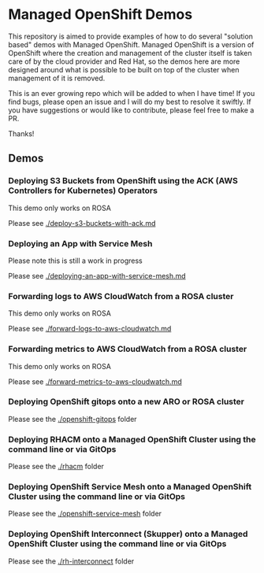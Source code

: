 # Managed OpenShift Demos

This repository is aimed to provide examples of how to do several "solution based" demos with Managed OpenShift. Managed OpenShift is a version of OpenShift where the creation and management of the cluster itself is taken care of by the cloud provider and Red Hat, so the demos here are more designed around what is possible to be built on top of the cluster when management of it is removed.

This is an ever growing repo which will be added to when I have time! If you find bugs, please open an issue and I will do my best to resolve it swiftly. If you have suggestions or would like to contribute, please feel free to make a PR.

Thanks!

## Demos

### Deploying S3 Buckets from OpenShift using the ACK (AWS Controllers for Kubernetes) Operators

This demo only works on ROSA

Please see [./deploy-s3-buckets-with-ack.md](./deploy-s3-buckets-with-ack.md)

### Deploying an App with Service Mesh

Please note this is still a work in progress

Please see [./deploying-an-app-with-service-mesh.md](./deploying-an-app-with-service-mesh.md)

### Forwarding logs to AWS CloudWatch from a ROSA cluster

This demo only works on ROSA

Please see [./forward-logs-to-aws-cloudwatch.md](./forward-logs-to-aws-cloudwatch.md)

### Forwarding metrics to AWS CloudWatch from a ROSA cluster

This demo only works on ROSA

Please see [./forward-metrics-to-aws-cloudwatch.md](./forward-metrics-to-aws-cloudwatch.md)

### Deploying OpenShift gitops onto a new ARO or ROSA cluster

Please see the [./openshift-gitops](./openshift-gitops) folder

### Deploying RHACM onto a Managed OpenShift Cluster using the command line or via GitOps

Please see the [./rhacm](./rhacm) folder

### Deploying OpenShift Service Mesh onto a Managed OpenShift Cluster using the command line or via GitOps

Please see the [./openshift-service-mesh](./openshift-service-mesh) folder

### Deploying OpenShift Interconnect (Skupper) onto a Managed OpenShift Cluster using the command line or via GitOps

Please see the [./rh-interconnect](./rh-interconnect) folder



